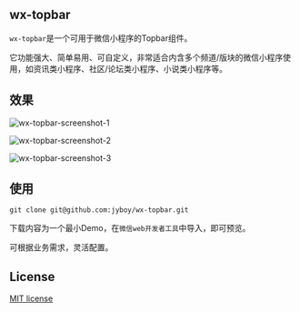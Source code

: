 ## wx-topbar
`wx-topbar`是一个可用于微信小程序的Topbar组件。

它功能强大、简单易用、可自定义，非常适合内含多个频道/版块的微信小程序使用，如资讯类小程序、社区/论坛类小程序、小说类小程序等。

## 效果

![wx-topbar-screenshot-1](https://raw.githubusercontent.com/jyboy/wx-topbar/master/screenshots/wx-topbar-screenshot-1.gif)

![wx-topbar-screenshot-2](https://raw.githubusercontent.com/jyboy/wx-topbar/master/screenshots/wx-topbar-screenshot-2.gif)

![wx-topbar-screenshot-3](https://raw.githubusercontent.com/jyboy/wx-topbar/master/screenshots/wx-topbar-screenshot-3.gif)

## 使用

```
git clone git@github.com:jyboy/wx-topbar.git
```

下载内容为一个最小Demo，在`微信web开发者工具`中导入，即可预览。

可根据业务需求，灵活配置。

## License

[MIT license](https://github.com/jyboy/wx-topbar/blob/master/LICENSE)